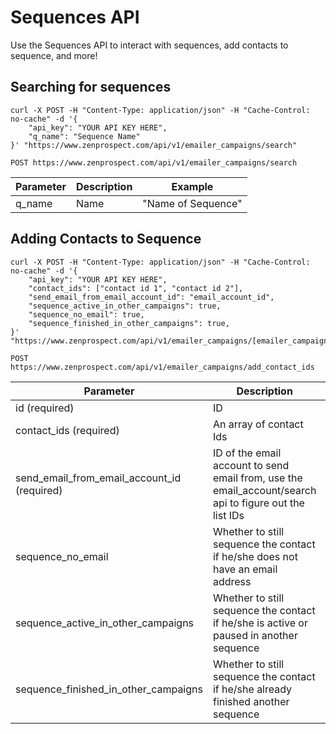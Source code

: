 # Sequences API

Use the Sequences API to interact with sequences, add contacts to sequence, and more!

## Searching for sequences

```shell
curl -X POST -H "Content-Type: application/json" -H "Cache-Control: no-cache" -d '{
    "api_key": "YOUR API KEY HERE",
    "q_name": "Sequence Name"
}' "https://www.zenprospect.com/api/v1/emailer_campaigns/search"
```

`POST https://www.zenprospect.com/api/v1/emailer_campaigns/search`


Parameter | Description | Example
--------- | ----------- | -----------
q_name| Name | "Name of Sequence"


## Adding Contacts to Sequence
```shell
curl -X POST -H "Content-Type: application/json" -H "Cache-Control: no-cache" -d '{
    "api_key": "YOUR API KEY HERE",
    "contact_ids": ["contact id 1", "contact id 2"],
    "send_email_from_email_account_id": "email_account_id",
    "sequence_active_in_other_campaigns": true,
    "sequence_no_email": true,
    "sequence_finished_in_other_campaigns": true,    
}' "https://www.zenprospect.com/api/v1/emailer_campaigns/[emailer_campaign_id]/add_contact_ids"
```

`POST https://www.zenprospect.com/api/v1/emailer_campaigns/add_contact_ids`


Parameter | Description | Example
--------- | ----------- | -----------
id (required)| ID | "583f2f7ed9ced98ab5bfXXXX"
contact_ids (required)| An array of contact Ids | ["583f2f7ed9ced98ab5bfXXXX", "583f2f7ed9ced98ab5bfXXXX"]
send_email_from_email_account_id (required)| ID of the email account to send email from, use the email_account/search api to figure out the list IDs | "583f2f7ed9ced98ab5bfXXXX"
sequence_no_email | Whether to still sequence the contact if he/she does not have an email address | true or false (default false)
sequence_active_in_other_campaigns | Whether to still sequence the contact if he/she is active or paused in another sequence | true or false (default false)
sequence_finished_in_other_campaigns  | Whether to still sequence the contact if he/she already finished another sequence | true or false (default false)